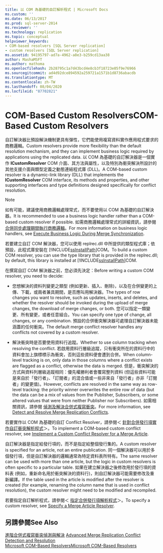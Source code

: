 ```yaml
---
title: 以 COM 為基礎的自訂解析程式 | Microsoft Docs
ms.custom: ''
ms.date: 06/13/2017
ms.prod: sql-server-2014
ms.reviewer: ''
ms.technology: replication
ms.topic: conceptual
helpviewer_keywords:
- COM-based resolvers [SQL Server replication]
- custom resolvers [SQL Server replication]
ms.assetid: 94195797-ad7a-4962-a8e3-b259cd13aa38
author: MashaMSFT
ms.author: mathoma
ms.openlocfilehash: 2b28795c1a7d43bcd4e8cb3f18723e05f9e76966
ms.sourcegitcommit: ad4d92dce894592a259721a1571b1d8736abacdb
ms.translationtype: MT
ms.contentlocale: zh-TW
ms.lasthandoff: 08/04/2020
ms.locfileid: "87702821"
---
```

# <a name="com-based-custom-resolvers"></a><span data-ttu-id="d7e51-102">COM-Based Custom Resolvers</span><span class="sxs-lookup"><span data-stu-id="d7e51-102">COM-Based Custom Resolvers</span></span>
  <span data-ttu-id="d7e51-103">自訂解決器比預設解決機制更具有彈性，它們能使用複寫資料實作應用程式要求的商務邏輯。</span><span class="sxs-lookup"><span data-stu-id="d7e51-103">Custom resolvers provide more flexibility than the default resolution mechanism, and they can implement business logic required by applications using the replicated data.</span></span> <span data-ttu-id="d7e51-104">以 COM 為基礎的自訂解決器是一個實作 **ICustomResolver** COM 介面、其方法與屬性，以及特別為衝突解決所設計的其他支援介面與類型定義之動態連結程式庫 (DLL)。</span><span class="sxs-lookup"><span data-stu-id="d7e51-104">A COM-based custom resolver is a dynamic-link library (DLL) that implements the **ICustomResolver** COM interface, its methods and properties, and other supporting interfaces and type definitions designed specifically for conflict resolution.</span></span>  
  
> [!NOTE]  
>  <span data-ttu-id="d7e51-105">如有可能，建議使用商務邏輯處理常式，而不要使用以 COM 為基礎的自訂解決器。</span><span class="sxs-lookup"><span data-stu-id="d7e51-105">It is recommended to use a business logic handler rather than a COM-based custom resolver if possible.</span></span> <span data-ttu-id="d7e51-106">如需商務邏輯處理常式的詳細資訊，請參閱[合併同步處理期間執行商務邏輯](execute-business-logic-during-merge-synchronization.md)。</span><span class="sxs-lookup"><span data-stu-id="d7e51-106">For more information on business logic handlers, see [Execute Business Logic During Merge Synchronization](execute-business-logic-during-merge-synchronization.md).</span></span>  
  
 <span data-ttu-id="d7e51-107">若要建立自訂 COM 解決器，您可以使用 replrec.dll 中所提供的類型程式庫；依預設，此程式庫安裝在 [!INCLUDE[ssInstallPath](../../../includes/ssinstallpath-md.md)]COM。</span><span class="sxs-lookup"><span data-stu-id="d7e51-107">To build a custom COM resolver, you can use the type library that is provided in the replrec.dll; by default, this library is installed at [!INCLUDE[ssInstallPath](../../../includes/ssinstallpath-md.md)]COM.</span></span>  
  
 <span data-ttu-id="d7e51-108">在撰寫自訂 COM 解決器之前，您必須先決定：</span><span class="sxs-lookup"><span data-stu-id="d7e51-108">Before writing a custom COM resolver, you need to decide:</span></span>  
  
-   <span data-ttu-id="d7e51-109">您想解決的資料列變更之類型 (例如更新、插入、刪除)，以及在合併變更的上傳、下載，或兩者兼具期間，是否應叫用解決器。</span><span class="sxs-lookup"><span data-stu-id="d7e51-109">The types of row changes you want to resolve, such as updates, inserts, and deletes, and whether the resolver should be invoked during the upload of merge changes, the download of merge changes, or both.</span></span> <span data-ttu-id="d7e51-110">您可以指定一類變更、所有變更，或者任意組合。</span><span class="sxs-lookup"><span data-stu-id="d7e51-110">You can specify one type of change, all changes, or any combination.</span></span> <span data-ttu-id="d7e51-111">預設的合併衝突解決器可處理自訂解決器未能涵蓋的任何衝突。</span><span class="sxs-lookup"><span data-stu-id="d7e51-111">The default merge conflict resolver handles any conflicts not covered by a custom resolver.</span></span>  
  
-   <span data-ttu-id="d7e51-112">解決衝突時是否要使用資料行追蹤。</span><span class="sxs-lookup"><span data-stu-id="d7e51-112">Whether to use column tracking when resolving the conflict.</span></span> <span data-ttu-id="d7e51-113">若啟用資料行層級追蹤，只有衝突所在的資料行中的資料會加上旗標標示為衝突，否則這些資料便會遭到合併。</span><span class="sxs-lookup"><span data-stu-id="d7e51-113">When column-level tracking is on, only data in those columns where a conflict exists are flagged as a conflict, otherwise the data is merged.</span></span> <span data-ttu-id="d7e51-114">但是，衝突解決的方式與資料列層級追蹤相同：優先權勝利者會覆寫整列資料 (但這些資料可能是來自於「發行者」、「訂閱者」的混合值或一些非來自「發行者」亦非「訂閱者」的變更值)。</span><span class="sxs-lookup"><span data-stu-id="d7e51-114">However, conflicts are resolved in the same way as row-level tracking: the priority winner overwrites the entire row of data (but the data can be a mix of values from the Publisher, Subscribers, or some altered values that were from neither Publisher nor Subscribers).</span></span> <span data-ttu-id="d7e51-115">如需相關資訊，請參閱 [偵測及解決合併式複寫衝突](advanced-merge-replication-conflict-detection-and-resolution.md)。</span><span class="sxs-lookup"><span data-stu-id="d7e51-115">For more information, see [Detect and Resolve Merge Replication Conflicts](advanced-merge-replication-conflict-detection-and-resolution.md).</span></span>  
  
 <span data-ttu-id="d7e51-116">若要實作以 COM 為基礎的自訂 Conflict Resolver，請參閱＜ [針對合併發行項實作自訂衝突解析程式](../implement-a-custom-conflict-resolver-for-a-merge-article.md)＞。</span><span class="sxs-lookup"><span data-stu-id="d7e51-116">To implement a COM-based custom conflict resolver, see [Implement a Custom Conflict Resolver for a Merge Article](../implement-a-custom-conflict-resolver-for-a-merge-article.md).</span></span>  
  
 <span data-ttu-id="d7e51-117">自訂解決器是指定給發行項的，而不是指定給整個發行集的。</span><span class="sxs-lookup"><span data-stu-id="d7e51-117">A custom resolver is specified for an article, not an entire publication.</span></span> <span data-ttu-id="d7e51-118">同一個解決器可以用於多個發行項，但是自訂解決器的邏輯通常為特定資料表所特有。</span><span class="sxs-lookup"><span data-stu-id="d7e51-118">The same resolver can be used with more than one article, but the logic in custom resolvers is often specific to a particular table.</span></span> <span data-ttu-id="d7e51-119">如果在建立解決器之後修改用於發行項的資料表 (例如，重新命名用於衝突解決的資料行)，則自訂解決器可能需要修改及重新編譯。</span><span class="sxs-lookup"><span data-stu-id="d7e51-119">If the table used in the article is modified after the resolver is created (for example, renaming the column name that is used in conflict resolution), the custom resolver might need to be modified and recompiled.</span></span>  
  
 <span data-ttu-id="d7e51-120">若要指定自訂解析程式，請參閱＜ [指定合併發行項解析程式](../publish/specify-a-merge-article-resolver.md)＞。</span><span class="sxs-lookup"><span data-stu-id="d7e51-120">To specify a custom resolver, see [Specify a Merge Article Resolver](../publish/specify-a-merge-article-resolver.md).</span></span>  
  
## <a name="see-also"></a><span data-ttu-id="d7e51-121">另請參閱</span><span class="sxs-lookup"><span data-stu-id="d7e51-121">See Also</span></span>  
 <span data-ttu-id="d7e51-122">[進階合併式複寫衝突偵測與解決](advanced-merge-replication-conflict-detection-and-resolution.md) </span><span class="sxs-lookup"><span data-stu-id="d7e51-122">[Advanced Merge Replication Conflict Detection and Resolution](advanced-merge-replication-conflict-detection-and-resolution.md) </span></span>  
 [<span data-ttu-id="d7e51-123">Microsoft COM-Based Resolvers</span><span class="sxs-lookup"><span data-stu-id="d7e51-123">Microsoft COM-Based Resolvers</span></span>](advanced-merge-replication-conflict-com-based-resolvers.md)  
  
  
